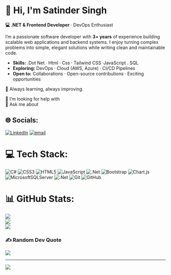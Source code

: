 <h1>👋 Hi, I'm <strong>Satinder Singh</strong></h1>

<p><strong>💻 .NET & Frontend Developer</strong> · DevOps Enthusiast</p>

<p>
  I’m a passionate software developer with <strong>3+ years</strong> of experience building scalable web applications and backend systems.
  I enjoy turning complex problems into simple, elegant solutions while writing clean and maintainable code.
</p>

<ul>
  <li><strong>Skills:</strong> .Dot Net · Html · Css · Tailwind CSS ·JavaScript . SQL</li>
  <li><strong>Exploring:</strong> DevOps · Cloud (AWS, Azure) · CI/CD Pipelines</li>
  <li><strong>Open to:</strong> Collaborations · Open-source contributions · Exciting opportunities</li>
</ul>

<p>🌱 Always learning, always improving.

🤝 I’m looking for help with<br>💬 Ask me about<br>
</p>

## 🌐 Socials:
[![LinkedIn](https://img.shields.io/badge/LinkedIn-%230077B5.svg?logo=linkedin&logoColor=white)](https://linkedin.com/in/www.linkedin.com/in/satinder-singh-6a232b140) [![email](https://img.shields.io/badge/Email-D14836?logo=gmail&logoColor=white)](mailto:Satindersingh220597@gmail.com) 

# 💻 Tech Stack:
![C#](https://img.shields.io/badge/c%23-%23239120.svg?style=for-the-badge&logo=csharp&logoColor=white) ![CSS3](https://img.shields.io/badge/css3-%231572B6.svg?style=for-the-badge&logo=css3&logoColor=white) ![HTML5](https://img.shields.io/badge/html5-%23E34F26.svg?style=for-the-badge&logo=html5&logoColor=white) ![JavaScript](https://img.shields.io/badge/javascript-%23323330.svg?style=for-the-badge&logo=javascript&logoColor=%23F7DF1E) ![.Net](https://img.shields.io/badge/.NET-5C2D91?style=for-the-badge&logo=.net&logoColor=white) ![Bootstrap](https://img.shields.io/badge/bootstrap-%238511FA.svg?style=for-the-badge&logo=bootstrap&logoColor=white) ![Chart.js](https://img.shields.io/badge/chart.js-F5788D.svg?style=for-the-badge&logo=chart.js&logoColor=white) ![MicrosoftSQLServer](https://img.shields.io/badge/Microsoft%20SQL%20Server-CC2927?style=for-the-badge&logo=microsoft%20sql%20server&logoColor=white) ![.Net](https://img.shields.io/badge/.NET-5C2D91?style=for-the-badge&logo=.net&logoColor=white) ![Git](https://img.shields.io/badge/git-%23F05033.svg?style=for-the-badge&logo=git&logoColor=white) ![GitHub](https://img.shields.io/badge/github-%23121011.svg?style=for-the-badge&logo=github&logoColor=white)
# 📊 GitHub Stats:
![](https://github-readme-stats.vercel.app/api?username=satindersingh220597&theme=default&hide_border=false&include_all_commits=true&count_private=false)<br/>
![](https://nirzak-streak-stats.vercel.app/?user=satindersingh220597&theme=default&hide_border=false)<br/>
![](https://github-readme-stats.vercel.app/api/top-langs/?username=satindersingh220597&theme=default&hide_border=false&include_all_commits=true&count_private=false&layout=compact)

### ✍️ Random Dev Quote
![](https://quotes-github-readme.vercel.app/api?type=horizontal&theme=light)

---
[![](https://visitcount.itsvg.in/api?id=satindersingh220597&icon=0&color=0)](https://visitcount.itsvg.in)

<!-- Proudly created with GPRM ( https://gprm.itsvg.in ) -->
